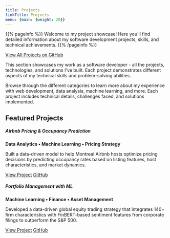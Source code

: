 ```yaml
---
title: Projects
linkTitle: Projects
menu: {main: {weight: 20}}
---
```


{{% pageinfo %}}
Welcome to my project showcase! Here you'll find detailed information about my software development projects, skills, and technical achievements.
{{% /pageinfo %}}

<div class="text-center mb-4">
  <a class="btn btn-lg btn-primary me-3 mb-3" href="https://github.com/iriswork0831" target="_blank">
    <i class="fab fa-github me-2"></i> View All Projects on GitHub
  </a>
</div>

This section showcases my work as a software developer - all the projects, 
technologies, and solutions I've built. Each project demonstrates different 
aspects of my technical skills and problem-solving abilities.

Browse through the different categories to learn more about my experience with 
web development, data analysis, machine learning, and more. Each project includes 
technical details, challenges faced, and solutions implemented.

## Featured Projects

<div class="row">
  <div class="col-lg-6 mb-4">
    <div class="card h-100">
      <div class="card-body">
        <h5 class="card-title">Airbnb Pricing & Occupancy Prediction</h5>
        <p class="card-text"><strong>Data Analytics • Machine Learning • Pricing Strategy</strong></p>
        <p class="card-text">Built a data-driven model to help Montreal Airbnb hosts optimize pricing decisions by predicting occupancy rates based on listing features, host characteristics, and market dynamics.</p>
        <a href="/docs/airbnb-project/" class="btn btn-primary">View Project</a>
        <a href="https://github.com/iriswork0831/Airbnb-Analytics" target="_blank" class="btn btn-outline-secondary">
          <i class="fab fa-github"></i> GitHub
        </a>
      </div>
    </div>
  </div>
  
  <div class="col-lg-6 mb-4">
    <div class="card h-100">
      <div class="card-body">
        <h5 class="card-title">Portfolio Management with ML</h5>
        <p class="card-text"><strong>Machine Learning • Finance • Asset Management</strong></p>
        <p class="card-text">Developed a data-driven global equity trading strategy that integrates 140+ firm characteristics with FinBERT-based sentiment features from corporate filings to outperform the S&P 500.</p>
        <a href="/docs/portfolio-management-with-ml/" class="btn btn-primary">View Project</a>
        <a href="https://github.com/iriswork0831/-Panda" target="_blank" class="btn btn-outline-secondary">
          <i class="fab fa-github"></i> GitHub
        </a>
      </div>
    </div>
  </div>
</div>


